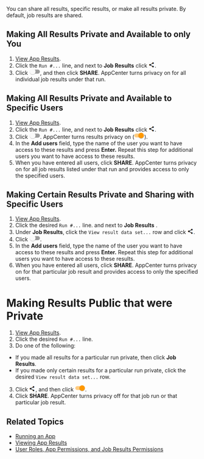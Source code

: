 You can share all results, specific results, or make all results private. By default, job results are shared.

## Making All Results Private and Available to only You

1. [View App Results](viewing-results.md).
2. Click the `Run #...` line, and next to **Job Results** click ![share results button](images/share-results.png).
3. Click ![privacy off button](images/slider-off.png), and then click **SHARE**. AppCenter turns privacy on for all individual job results under that run.

## Making All Results Private and Available to Specific Users

1. [View App Results](viewing-results.md).
2. Click the `Run #...` line, and next to **Job Results** click ![share results button](images/share-results.png).
3. Click ![privacy off button](images/slider-off.png). AppCenter turns results privacy on (![privacy on button](images/slider-on.png)).
4. In the **Add users** field, type the name of the user you want to have access to these results and press **Enter.** Repeat this step for additional users you want to have access to these results.
5. When you have entered all users, click **SHARE**. AppCenter turns privacy on for all job results listed under that run and provides access to only the specified users.

## Making Certain Results Private and Sharing with Specific Users

1. [View App Results](viewing-results.md).
2. Click the desired `Run #...` line. and next to **Job Results** .
3. Under **Job Results**, click the ```View result data set...``` row and click ![share results button](images/share-results.png).
3. Click ![privacy off button](images/slider-off.png). 
4. In the **Add users** field, type the name of the user you want to have access to these results and press **Enter.** Repeat this step for additional users you want to have access to these results.
5. When you have entered all users, click **SHARE**. AppCenter turns privacy on for that particular job result and provides access to only the specified users. 

# Making Results Public that were Private

1. [View App Results](viewing-results.md).
2. Click the desired `Run #...` line.
3. Do one of the following:
  * If you made all results for a particular run private, then click **Job Results**.
  * If you made only certain results for a particular run private, click the desired ```View result data set...``` row.
3. Click ![share results button](images/share-results.png), and then click ![privacy on button](images/slider-on.png). 
4. Click **SHARE**. AppCenter turns privacy off for that job run or that particular job result. 

## Related Topics
* [Running an App](running-app.md)
* [Viewing App Results](viewing-results.md)
* [User Roles, App Permissions, and Job Results Permissions](app-permission-user-role.md)
